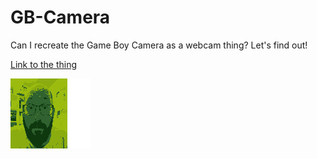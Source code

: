# GB-Camera

Can I recreate the Game Boy Camera as a webcam thing? Let's find out!

[Link to the thing](https://tkbremnes.github.io/gb-camera/)

![](https://github.com/tkbremnes/gb-camera/blob/master/ex.png?raw=true)

